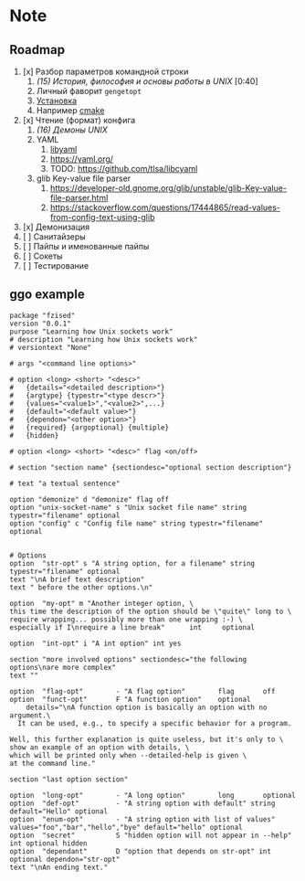 # Note


## Roadmap

1. [x] Разбор параметров командной строки
   1. *(15) История, философия и основы работы в UNIX* [0:40]
   2. Личный фаворит `gengetopt`
   3. [Установка](https://www.gnu.org/software/gengetopt/gengetopt.html)
   4. Например [cmake](https://github.com/SimonRit/RTK/blob/master/cmake/FindGengetopt.cmake)
2. [x] Чтение (формат) конфига
   1. *(16) Демоны UNIX*
   2. YAML
      1. [libyaml](https://github.com/yaml/libyaml)
      2. https://yaml.org/
      3. TODO: https://github.com/tlsa/libcyaml
   3. glib Key-value file parser
      1. https://developer-old.gnome.org/glib/unstable/glib-Key-value-file-parser.html
      2. https://stackoverflow.com/questions/17444865/read-values-from-config-text-using-glib
3. [x] Демонизация
4. [ ] Санитайзеры
5. [ ] Пайпы и именованные пайпы
6. [ ] Сокеты
7. [ ] Тестирование



## ggo example

```
package "fzised"
version "0.0.1"
purpose "Learning how Unix sockets work"
# description "Learning how Unix sockets work"
# versiontext "None"

# args "<command line options>"

# option <long> <short> "<desc>"
# 	{details="<detailed description>"}
# 	{argtype} {typestr="<type descr>"}
# 	{values="<value1>","<value2>",...}
# 	{default="<default value>"}
#	{dependon="<other option>"}
#	{required} {argoptional} {multiple}
#	{hidden}

# option <long> <short> "<desc>" flag <on/off>

# section "section name" {sectiondesc="optional section description"}

# text "a textual sentence"

option "demonize" d "demonize" flag off
option "unix-socket-name" s "Unix socket file name" string typestr="filename" optional
option "config" c "Config file name" string typestr="filename" optional


# Options
option  "str-opt" s "A string option, for a filename" string typestr="filename" optional
text "\nA brief text description"
text " before the other options.\n"

option  "my-opt" m "Another integer option, \
this time the description of the option should be \"quite\" long to \
require wrapping... possibly more than one wrapping :-) \
especially if I\nrequire a line break"      int     optional

option  "int-opt" i "A int option" int yes

section "more involved options" sectiondesc="the following options\nare more complex"
text ""

option  "flag-opt"        - "A flag option"        flag       off
option  "funct-opt"       F "A function option"    optional 
    details="\nA function option is basically an option with no argument.\
  It can be used, e.g., to specify a specific behavior for a program.

Well, this further explanation is quite useless, but it's only to \
show an example of an option with details, \
which will be printed only when --detailed-help is given \
at the command line."

section "last option section"

option  "long-opt"        - "A long option"        long       optional
option  "def-opt"         - "A string option with default" string default="Hello" optional
option  "enum-opt"        - "A string option with list of values" values="foo","bar","hello","bye" default="hello" optional
option  "secret"          S "hidden option will not appear in --help" int optional hidden
option  "dependant"       D "option that depends on str-opt" int optional dependon="str-opt"
text "\nAn ending text."
```